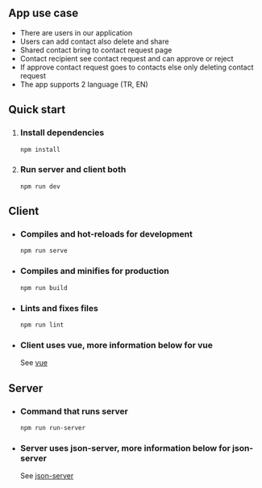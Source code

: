 ## App use case

- There are users in our application
- Users can add contact also delete and share
- Shared contact bring to contact request page
- Contact recipient see contact request and can approve or reject
- If approve contact request goes to contacts else only deleting contact request
- The app supports 2 language (TR, EN)

## Quick start
1)  ### Install dependencies
    ```
    npm install
    ```
2)  ### Run server and client both
    ```
    npm run dev
    ```
## Client
-   ### Compiles and hot-reloads for development
    ```
    npm run serve
    ```
    
-   ### Compiles and minifies for production
    ```
    npm run build
    ```
    
-   ### Lints and fixes files
    ```
    npm run lint
    ```
    
-   ### Client uses vue, more information below for vue
    See [vue](https://vuejs.org/)
## Server
-   ### Command that runs server
    ```
    npm run run-server
    ```
-   ### Server uses json-server, more information below for json-server
    See [json-server](https://github.com/typicode/json-server)

